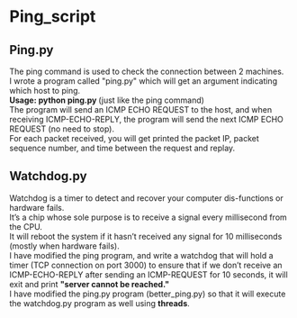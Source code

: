 # Ping_script
## Ping.py

The ping command is used to check the connection between 2 machines.   
I wrote a program called "ping.py" which will get an argument indicating which host to ping.  
**Usage: python ping.py <ip>** (just like the ping command)  
The program will send an ICMP ECHO REQUEST to the host, and when receiving ICMP-ECHO-REPLY, the program will send the next ICMP ECHO REQUEST (no need to stop).  
For each packet received, you will get printed the packet IP, packet sequence number, and time between the request and replay.  

## Watchdog.py

Watchdog is a timer to detect and recover your computer dis-functions or hardware fails.  
It’s a chip whose sole purpose is to receive a signal every millisecond from the CPU.  
It will reboot the system if it hasn’t received any signal for 10 milliseconds (mostly when hardware fails).  
I have modified the ping program, and write a watchdog that will hold a timer (TCP connection on port 3000) to ensure that if we don’t receive an ICMP-ECHO-REPLY   after sending an ICMP-REQUEST for 10 seconds, it will exit and print **"server <ip> cannot be reached."**  
I have modified the ping.py program (better_ping.py) so that it will execute the watchdog.py program as well using **threads**.  

